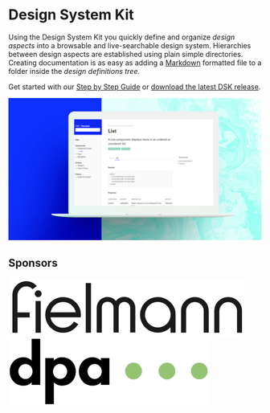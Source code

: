 # Design System Kit

Using the Design System Kit you quickly define and organize
_design aspects_ into a browsable and live-searchable design system.
Hierarchies between design aspects are established using plain
simple directories. Creating documentation is as easy as adding a
[Markdown](https://guides.github.com/features/mastering-markdown/) formatted
file to a folder inside the _design definitions tree_.

Get started with our [Step by Step Guide](Getting-Started/Step-by-Step) 
or [download the latest DSK release](https://github.com/atelierdisko/dsk/releases/latest).

![DSK promotional image](dsk_promo_list.jpg)

## Sponsors

<a href="https://fielmann.com">
  <img src="fielmann_logo@2x.png" alt="Fielmann">
</a>

<br>

<a href="https://dpa.com">
  <img src="dpa_logo@2x.png" alt="dpa">
</a>
